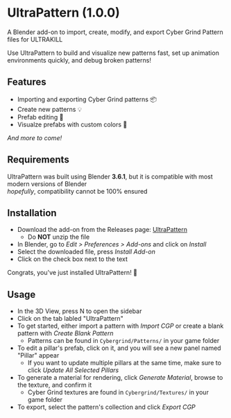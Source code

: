 # UltraPattern (1.0.0)
A Blender add-on to import, create, modify, and export Cyber Grind Pattern files for ULTRAKILL   

Use UltraPattern to build and visualize new patterns fast, set up animation environments quickly, and debug broken patterns!

## Features
* Importing and exporting Cyber Grind patterns 📦
* Create new patterns 💡
* Prefab editing 📝
* Visualze prefabs with custom colors 🌈
  
*And more to come!*

## Requirements
UltraPattern was built using Blender **3.6.1**, but it is compatible with most modern versions of Blender  
*hopefully*, compatibility cannot be 100% ensured

## Installation
* Download the add-on from the Releases page: [UltraPattern](https://github.com/jackk25/UltraPattern/releases/latest)
   * Do **NOT** unzip the file
* In Blender, go to *Edit > Preferences > Add-ons* and click on *Install*
* Select the downloaded file, press *Install Add-on*
* Click on the check box next to the text

Congrats, you've just installed UltraPattern! 🎉

## Usage
* In the 3D View, press N to open the sidebar
* Click on the tab labled "UltraPattern"
* To get started, either import a pattern with *Import CGP* or create a blank pattern with *Create Blank Pattern*  
  * Patterns can be found in `Cybergrind/Patterns/` in your game folder
* To edit a pillar's prefab, click on it, and you will see a new panel named "Pillar" appear
  * If you want to update multiple pillars at the same time, make sure to click *Update All Selected Pillars*  
* To generate a material for rendering, click *Generate Material*, browse to the texture, and confirm it  
  * Cyber Grind textures are found in `Cybergrind/Textures/` in your game folder
* To export, select the pattern's collection and click *Export CGP*
